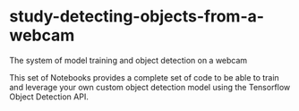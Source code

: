 # study-detecting-objects-from-a-webcam
The system of model training and object detection on a webcam

This set of Notebooks provides a complete set of code to be able to train and leverage your own custom object detection model using the Tensorflow Object Detection API.
